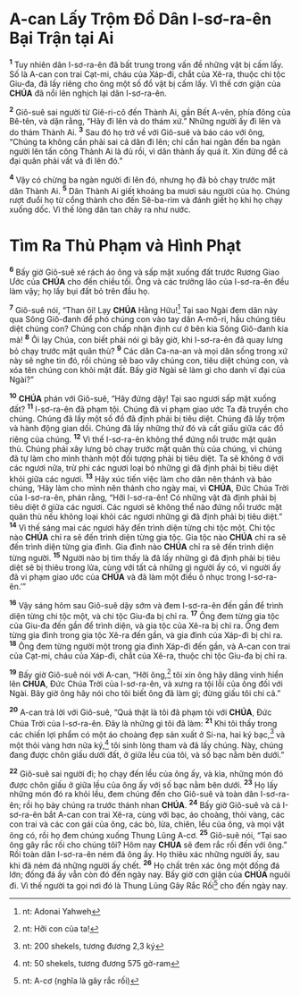 # A-can Lấy Trộm Đồ Dân I-sơ-ra-ên Bại Trận tại Ai
<sup><b>1</b></sup> Tuy nhiên dân I-sơ-ra-ên đã bất trung trong vấn đề những vật bị cấm lấy. Số là A-can con trai Cạt-mi, cháu của Xáp-đi, chắt của Xê-ra, thuộc chi tộc Giu-đa, đã lấy riêng cho ông một số đồ vật bị cấm lấy. Vì thế cơn giận của **CHÚA** đã nổi lên nghịch lại dân I-sơ-ra-ên.

<sup><b>2</b></sup> Giô-suê sai người từ Giê-ri-cô đến Thành Ai, gần Bết A-vên, phía đông của Bê-tên, và dặn rằng, “Hãy đi lên và do thám xứ.” Những người ấy đi lên và do thám Thành Ai. <sup><b>3</b></sup> Sau đó họ trở về với Giô-suê và báo cáo với ông, “Chúng ta không cần phải sai cả dân đi lên; chỉ cần hai ngàn đến ba ngàn người lên tấn công Thành Ai là đủ rồi, vì dân thành ấy quá ít. Xin đừng để cả đại quân phải vất vả đi lên đó.”

<sup><b>4</b></sup> Vậy có chừng ba ngàn người đi lên đó, nhưng họ đã bỏ chạy trước mặt dân Thành Ai. <sup><b>5</b></sup> Dân Thành Ai giết khoảng ba mươi sáu người của họ. Chúng rượt đuổi họ từ cổng thành cho đến Sê-ba-rim và đánh giết họ khi họ chạy xuống dốc. Vì thế lòng dân tan chảy ra như nước.

# Tìm Ra Thủ Phạm và Hình Phạt
<sup><b>6</b></sup> Bấy giờ Giô-suê xé rách áo ông và sấp mặt xuống đất trước Rương Giao Ước của **CHÚA** cho đến chiều tối. Ông và các trưởng lão của I-sơ-ra-ên đều làm vậy; họ lấy bụi đất bỏ trên đầu họ.

<sup><b>7</b></sup> Giô-suê nói, “Than ôi! Lạy **CHÚA** Hằng Hữu![^1-979d4ed5-127c-4acf-bcdd-9dab57bc811e] Tại sao Ngài đem dân này qua Sông Giô-đanh để phó chúng con vào tay dân A-mô-ri, hầu chúng tiêu diệt chúng con? Chúng con chấp nhận định cư ở bên kia Sông Giô-đanh kia mà! <sup><b>8</b></sup> Ôi lạy Chúa, con biết phải nói gì bây giờ, khi I-sơ-ra-ên đã quay lưng bỏ chạy trước mặt quân thù? <sup><b>9</b></sup> Các dân Ca-na-an và mọi dân sống trong xứ này sẽ nghe tin đó, rồi chúng sẽ bao vây chúng con, tiêu diệt chúng con, và xóa tên chúng con khỏi mặt đất. Bấy giờ Ngài sẽ làm gì cho danh vĩ đại của Ngài?”

<sup><b>10</b></sup> **CHÚA** phán với Giô-suê, “Hãy đứng dậy! Tại sao ngươi sấp mặt xuống đất? <sup><b>11</b></sup> I-sơ-ra-ên đã phạm tội. Chúng đã vi phạm giao ước Ta đã truyền cho chúng. Chúng đã lấy một số đồ đã định phải bị tiêu diệt. Chúng đã lấy trộm và hành động gian dối. Chúng đã lấy những thứ đó và cất giấu giữa các đồ riêng của chúng. <sup><b>12</b></sup> Vì thế I-sơ-ra-ên không thể đứng nổi trước mặt quân thù. Chúng phải xây lưng bỏ chạy trước mặt quân thù của chúng, vì chúng đã tự làm cho mình thành một đối tượng phải bị tiêu diệt. Ta sẽ không ở với các ngươi nữa, trừ phi các ngươi loại bỏ những gì đã định phải bị tiêu diệt khỏi giữa các ngươi. <sup><b>13</b></sup> Hãy xúc tiến việc làm cho dân nên thánh và bảo chúng, ‘Hãy làm cho mình nên thánh cho ngày mai, vì **CHÚA**, Đức Chúa Trời của I-sơ-ra-ên, phán rằng, “Hỡi I-sơ-ra-ên! Có những vật đã định phải bị tiêu diệt ở giữa các ngươi. Các ngươi sẽ không thể nào đứng nổi trước mặt quân thù nếu không loại khỏi các ngươi những gì đã định phải bị tiêu diệt.” <sup><b>14</b></sup> Vì thế sáng mai các ngươi hãy đến trình diện từng chi tộc một. Chi tộc nào **CHÚA** chỉ ra sẽ đến trình diện từng gia tộc. Gia tộc nào **CHÚA** chỉ ra sẽ đến trình diện từng gia đình. Gia đình nào **CHÚA** chỉ ra sẽ đến trình diện từng người. <sup><b>15</b></sup> Người nào bị tìm thấy là đã lấy những gì đã định phải bị tiêu diệt sẽ bị thiêu trong lửa, cùng với tất cả những gì người ấy có, vì người ấy đã vi phạm giao ước của **CHÚA** và đã làm một điều ô nhục trong I-sơ-ra-ên.’”

<sup><b>16</b></sup> Vậy sáng hôm sau Giô-suê dậy sớm và đem I-sơ-ra-ên đến gần để trình diện từng chi tộc một, và chi tộc Giu-đa bị chỉ ra. <sup><b>17</b></sup> Ông đem từng gia tộc của Giu-đa đến gần để trình diện, và gia tộc của Xê-ra bị chỉ ra. Ông đem từng gia đình trong gia tộc Xê-ra đến gần, và gia đình của Xáp-đi bị chỉ ra. <sup><b>18</b></sup> Ông đem từng người một trong gia đình Xáp-đi đến gần, và A-can con trai của Cạt-mi, cháu của Xáp-đi, chắt của Xê-ra, thuộc chi tộc Giu-đa bị chỉ ra.

<sup><b>19</b></sup> Bấy giờ Giô-suê nói với A-can, “Hỡi ông,[^2-979d4ed5-127c-4acf-bcdd-9dab57bc811e] tôi xin ông hãy dâng vinh hiển lên **CHÚA**, Đức Chúa Trời của I-sơ-ra-ên, và xưng ra tội lỗi của ông đối với Ngài. Bây giờ ông hãy nói cho tôi biết ông đã làm gì; đừng giấu tôi chi cả.”

<sup><b>20</b></sup> A-can trả lời với Giô-suê, “Quả thật là tôi đã phạm tội với **CHÚA**, Đức Chúa Trời của I-sơ-ra-ên. Đây là những gì tôi đã làm: <sup><b>21</b></sup> Khi tôi thấy trong các chiến lợi phẩm có một áo choàng đẹp sản xuất ở Si-na, hai ký bạc,[^3-979d4ed5-127c-4acf-bcdd-9dab57bc811e] và một thỏi vàng hơn nửa ký,[^4-979d4ed5-127c-4acf-bcdd-9dab57bc811e] tôi sinh lòng tham và đã lấy chúng. Này, chúng đang được chôn giấu dưới đất, ở giữa lều của tôi, và số bạc nằm bên dưới.”

<sup><b>22</b></sup> Giô-suê sai người đi; họ chạy đến lều của ông ấy, và kìa, những món đó được chôn giấu ở giữa lều của ông ấy với số bạc nằm bên dưới. <sup><b>23</b></sup> Họ lấy những món đó ra khỏi lều, đem chúng đến cho Giô-suê và toàn dân I-sơ-ra-ên; rồi họ bày chúng ra trước thánh nhan **CHÚA**. <sup><b>24</b></sup> Bấy giờ Giô-suê và cả I-sơ-ra-ên bắt A-can con trai Xê-ra, cùng với bạc, áo choàng, thỏi vàng, các con trai và các con gái của ông, các bò, lừa, chiên, lều của ông, và mọi vật ông có, rồi họ đem chúng xuống Thung Lũng A-cơ. <sup><b>25</b></sup> Giô-suê nói, “Tại sao ông gây rắc rối cho chúng tôi? Hôm nay **CHÚA** sẽ đem rắc rối đến với ông.” Rồi toàn dân I-sơ-ra-ên ném đá ông ấy. Họ thiêu xác những người ấy, sau khi đã ném đá những người ấy chết. <sup><b>26</b></sup> Họ chất trên xác ông một đống đá lớn; đống đá ấy vẫn còn đó đến ngày nay. Bấy giờ cơn giận của **CHÚA** nguôi đi. Vì thế người ta gọi nơi đó là Thung Lũng Gây Rắc Rối[^5-979d4ed5-127c-4acf-bcdd-9dab57bc811e] cho đến ngày nay.

[^1-979d4ed5-127c-4acf-bcdd-9dab57bc811e]: nt: Adonai Yahweh
[^2-979d4ed5-127c-4acf-bcdd-9dab57bc811e]: nt: Hỡi con của ta!
[^3-979d4ed5-127c-4acf-bcdd-9dab57bc811e]: nt: 200 shekels, tương đương 2,3 ký
[^4-979d4ed5-127c-4acf-bcdd-9dab57bc811e]: nt: 50 shekels, tương đương 575 gờ-ram
[^5-979d4ed5-127c-4acf-bcdd-9dab57bc811e]: nt: A-cơ (nghĩa là gây rắc rối)